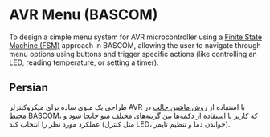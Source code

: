 # AVR Menu (BASCOM)
To design a simple menu system for AVR microcontroller using a [Finite State Machine (FSM)](https://en.wikipedia.org/wiki/Finite-state_machine) approach in BASCOM, allowing the user to navigate through menu options using buttons and trigger specific actions (like controlling an LED, reading temperature, or setting a timer).

## Persian
طراحی یک منوی ساده برای میکروکنترلر AVR با استفاده از [روش ماشین حالت](https://fa.wikipedia.org/wiki/%D9%85%D8%A7%D8%B4%DB%8C%D9%86_%D8%AD%D8%A7%D9%84%D8%A7%D8%AA_%D9%85%D8%AA%D9%86%D8%A7%D9%87%DB%8C) در محیط BASCOM، که کاربر با استفاده از دکمه‌ها بین گزینه‌های مختلف منو جابجا شود و عملکرد مورد نظر را انتخاب کند (مثل کنترل LED، خواندن دما و تنظیم تایمر).